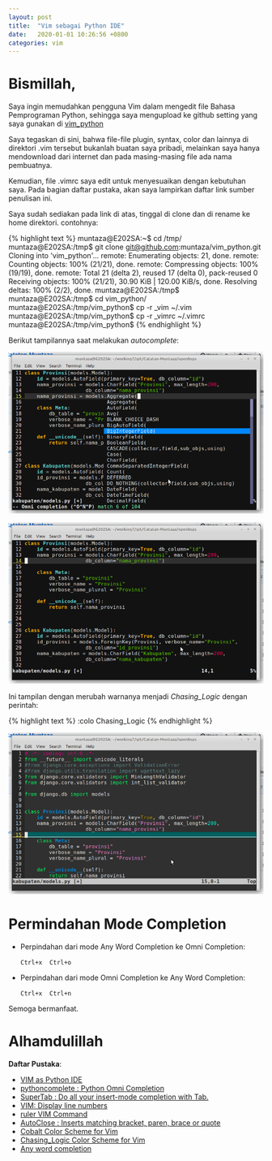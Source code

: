 ```yaml
---
layout: post
title:  "Vim sebagai Python IDE"
date:   2020-01-01 10:26:56 +0800
categories: vim
---
```


# Bismillah,

Saya ingin memudahkan pengguna Vim dalam mengedit file Bahasa
Pemprograman Python, sehingga saya mengupload ke github
setting yang saya gunakan di 
[vim_python](https://github.com/muntaza/vim_python)


Saya tegaskan di sini, bahwa file-file plugin, syntax, color dan lainnya di direktori
.vim tersebut bukanlah buatan saya pribadi, melainkan saya
hanya mendownload dari internet dan pada masing-masing file ada nama pembuatnya.

Kemudian, file .vimrc saya edit untuk menyesuaikan dengan kebutuhan saya. Pada
bagian daftar pustaka, akan saya lampirkan daftar link sumber penulisan ini.

Saya sudah sediakan pada link di atas, tinggal di clone dan di
rename ke home direktori. contohnya:

{% highlight text %}
muntaza@E202SA:~$ cd /tmp/
muntaza@E202SA:/tmp$ git clone git@github.com:muntaza/vim_python.git
Cloning into 'vim_python'...
remote: Enumerating objects: 21, done.
remote: Counting objects: 100% (21/21), done.
remote: Compressing objects: 100% (19/19), done.
remote: Total 21 (delta 2), reused 17 (delta 0), pack-reused 0
Receiving objects: 100% (21/21), 30.90 KiB | 120.00 KiB/s, done.
Resolving deltas: 100% (2/2), done.
muntaza@E202SA:/tmp$ 
muntaza@E202SA:/tmp$ cd vim_python/
muntaza@E202SA:/tmp/vim_python$ cp -r _vim ~/.vim
muntaza@E202SA:/tmp/vim_python$ cp -r _vimrc ~/.vimrc
muntaza@E202SA:/tmp/vim_python$ 
{% endhighlight %}

Berikut tampilannya saat melakukan _autocomplete_:

![gambar](/assets/vim.png)

![gambar2](/assets/vim2.png)

Ini tampilan dengan merubah warnanya menjadi _Chasing_Logic_
dengan perintah:

{% highlight text %}
:colo Chasing_Logic
{% endhighlight %}

![gambar3](/assets/vim3.png)


# Permindahan Mode Completion

-   Perpindahan dari mode Any Word Completion ke Omni Completion:
    ```text
    Ctrl+x  Ctrl+o
    ```

-   Perpindahan dari mode Omni Completion ke Any Word Completion:
    ```text
    Ctrl+x  Ctrl+n
    ```



Semoga bermanfaat.

# Alhamdulillah


__Daftar Pustaka__:

- [VIM as Python IDE](https://200ok.ch/posts/vim-as-python-ide.html)
- [pythoncomplete : Python Omni Completion](https://www.vim.org/scripts/script.php?script_id=1542)
- [SuperTab : Do all your insert-mode completion with Tab.](https://www.vim.org/scripts/script.php?script_id=1643)
- [VIM: Display line numbers](https://vim.fandom.com/wiki/Display_line_numbers)
- [ruler VIM Command](https://www.hscripts.com/tutorials/vim-commands/ruler.html)
- [AutoClose : Inserts matching bracket, paren, brace or quote](https://www.vim.org/scripts/script.php?script_id=1849)
- [Cobalt Color Scheme for Vim](https://github.com/gkjgh/cobalt)
- [Chasing_Logic Color Scheme for Vim](https://github.com/flazz/vim-colorschemes/blob/master/colors/Chasing_Logic.vim)
- [Any word completion](https://vim.fandom.com/wiki/Any_word_completion)
